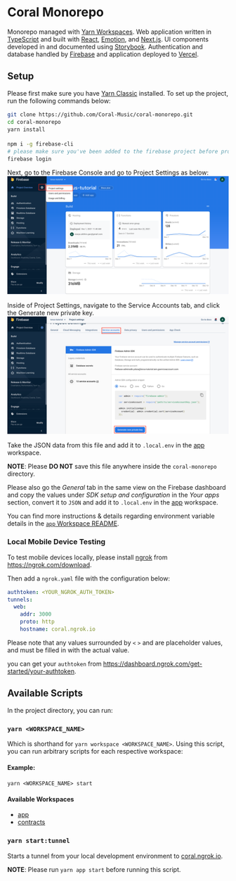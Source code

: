 # Coral Monorepo

Monorepo managed with [Yarn Workspaces](https://classic.yarnpkg.com/en/docs/workspaces/).
Web application written in [TypeScript](https://www.typescriptlang.org/) and built with [React](https://reactjs.org/), [Emotion](https://emotion.sh/docs/introduction), and [Next.js](https://nextjs.org/). UI components developed in and documented using [Storybook](https://storybook.js.org/).
Authentication and database handled by [Firebase](https://firebase.google.com/) and application deployed to [Vercel](https://vercel.com).

## Setup

Please first make sure you have [Yarn Classic](https://classic.yarnpkg.com/lang/en/docs/install) installed.
To set up the project, run the following commands below:

```bash
git clone https://github.com/Coral-Music/coral-monorepo.git
cd coral-monorepo
yarn install

npm i -g firebase-cli
# please make sure you've been added to the firebase project before proceeding with this step
firebase login
```

Next, go to the Firebase Console and go to Project Settings as below:
![image](./documentation/images/firebase_console.png)

Inside of Project Settings, navigate to the Service Accounts tab, and click the Generate new private key.
![image](./documentation/images/firebase_project_settings.png)

Take the JSON data from this file and add it to `.local.env` in the [app](/workspaces/app) workspace.

**NOTE**: Please **DO NOT** save this file anywhere inside the `coral-monorepo` directory.

Please also go the _General_ tab in the same view on the Firebase dashboard and copy the values under _SDK setup and configuration_ in the _Your apps_ section, convert it to `JSON` and add it to `.local.env` in the [app](/workspaces/app) workspace.

You can find more instructions & details regarding environment variable details in the [`app` Workspace README](/workspaces/app/README.md).

### Local Mobile Device Testing

To test mobile devices locally, please install [ngrok](https://ngrok.com/) from https://ngrok.com/download.

Then add a `ngrok.yaml` file with the configuration below:

```yaml
authtoken: <YOUR_NGROK_AUTH_TOKEN>
tunnels:
  web:
    addr: 3000
    proto: http
    hostname: coral.ngrok.io
```

Please note that any values surrounded by `<` `>` and are placeholder values, and must be filled in with the actual value.

you can get your `authtoken` from https://dashboard.ngrok.com/get-started/your-authtoken.

## Available Scripts

In the project directory, you can run:

### `yarn <WORKSPACE_NAME>`

Which is shorthand for `yarn workspace <WORKSPACE_NAME>`.
Using this script, you can run arbitrary scripts for each respective workspace:

#### Example:

`yarn <WORKSPACE_NAME> start`

#### Available Workspaces

- [app](/workspaces/app)
- [contracts](/workspaces/contracts)

### `yarn start:tunnel`

Starts a tunnel from your local development environment to [coral.ngrok.io](https://coral.ngrok.io).

**NOTE**: Please run `yarn app start` before running this script.
